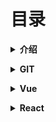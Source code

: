 # 目录

<b><details><summary> 介绍</summary></b>
本仓库是为个人学习使用，作为个人的知识积累，有建议欢迎各位大神提出，谢谢！
</details>

<b><details><summary> GIT</summary></b>

- [git环境安装](./git/git环境安装.md)
- [git操作手册](./git/git操作.md)

</details>

<b><details><summary>Vue </summary></b>

- [vue-基础学习](./vue/index.md)
</details>

<b><details><summary>React </summary></b>

- [react--学习](./react/index.md)
</details>

